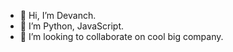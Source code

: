 - 👋 Hi, I’m Devanch.
- 👀 I’m Python, JavaScript.
- 💞️ I’m looking to collaborate on cool big company.
